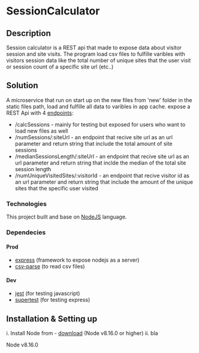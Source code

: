 # SessionCalculator
## Description
Session calculator is a REST api that made to expose data about visitor session and site visits.
The program load csv files to fulfille varibles with visitors session data like the total number of unique sites that the user visit or session count of a specific site url (etc..)

## Solution
A microservice that run on start up on the new files from 'new' folder in the static files path, load and fulfille all data to varibles in app cache.
expose a REST Api with 4 [endpoints](src/controllers/api.js):
- /calcSessions - mainly for testing but exposed for users who want to load new files as well
- /numSessions/:siteUrl - an endpoint that recive site url as an url parameter and return string that include the total amount of site sessions
- /medianSessionsLength/:siteUrl - an endpoint that recive site url as an url parameter and return string that inclde the median of the total site session length
- /numUniqueVisitedSites/:visitorId - an endpoint that recive visitor id as an url parameter and return string that include the amount of the unique sites that the specific user visited

### Technologies
This project built and base on [NodeJS](https://nodejs.org/en/) language.

### Dependecies
#### Prod
* [express](https://expressjs.com/) (framework to expose nodejs as a server)
* [csv-parse](https://www.npmjs.com/package/csv-parser) (to read csv files)

#### Dev
* [jest](https://jestjs.io/) (for testing javascript)
* [supertest](https://www.npmjs.com/package/supertest) (for testing express)

## Installation & Setting up
i. Install Node from - [download](https://nodejs.org/en/download/) (Node v8.16.0 or higher)
ii. bla

Node v8.16.0 